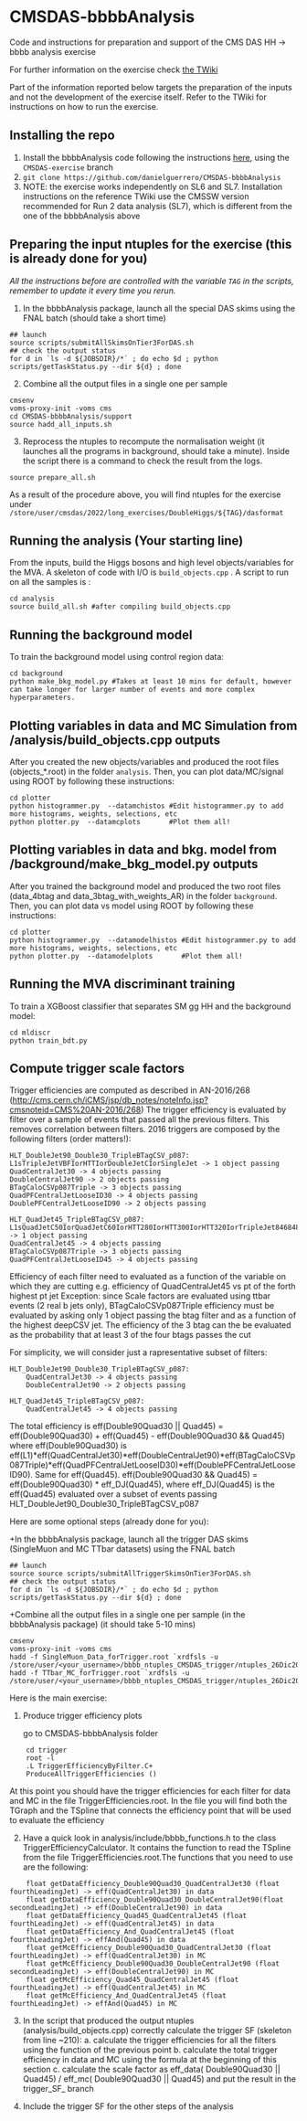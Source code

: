 # CMSDAS-bbbbAnalysis
Code and instructions for preparation and support of the CMS DAS HH -> bbbb analysis exercise

For further information on the exercise check [the TWiki](https://twiki.cern.ch/twiki/bin/view/CMS/SWGuideCMSDataAnalysisSchoolLPC2021HHToFourB)

Part of the information reported below targets the preparation of the inputs and not the development of the exercise itself.
Refer to the TWiki for instructions on how to run the exercise.

## Installing the repo
1. Install the bbbbAnalysis code following the instructions [here](https://github.com/UF-HH/bbbbAnalysis), using the ``CMSDAS-exercise`` branch
2. ``git clone https://github.com/danielguerrero/CMSDAS-bbbbAnalysis``
3. NOTE: the exercise works independently on SL6 and SL7. Installation instructions on the reference TWiki use the CMSSW version recommended for Run 2 data analysis (SL7), which is different from the one of the bbbbAnalysis above

## Preparing the input ntuples for the exercise (this is already done for you)

_All the instructions before are controlled with the variable ``TAG`` in the scripts, remember to update it every time you rerun._

1. In the bbbbAnalysis package, launch all the special DAS skims using the FNAL batch (should take a short time)
```
## launch
source scripts/submitAllSkimsOnTier3ForDAS.sh
## check the output status
for d in `ls -d ${JOBSDIR}/*` ; do echo $d ; python scripts/getTaskStatus.py --dir ${d} ; done
```
2. Combine all the output files in a single one per sample
```
cmsenv
voms-proxy-init -voms cms
cd CMSDAS-bbbbAnalysis/support
source hadd_all_inputs.sh
```
3. Reprocess the ntuples to recompute the normalisation weight (it launches all the programs in background, should take a minute). Inside the script there is a command to check the result from the logs.
```
source prepare_all.sh
```

As a result of the procedure above, you will find ntuples for the exercise under ``/store/user/cmsdas/2022/long_exercises/DoubleHiggs/${TAG}/dasformat``

## Running the analysis (Your starting line)

From the inputs, build the Higgs bosons and high level objects/variables for the MVA. A skeleton of code with I/O is ``build_objects.cpp`` . A script to run on all the samples is :
```
cd analysis
source build_all.sh #after compiling build_objects.cpp
```

## Running the background model
To train the background model using control region data:
```
cd background
python make_bkg_model.py #Takes at least 10 mins for default, however can take longer for larger number of events and more complex hyperparameters.
```

## Plotting variables in data and MC Simulation from /analysis/build_objects.cpp outputs
After you created the new objects/variables and produced the root files (objects_*.root) in the folder ``analysis``. Then, you can plot data/MC/signal using ROOT by following these instructions:

```
cd plotter 
python histogrammer.py  --datamchistos #Edit histogrammer.py to add more histograms, weights, selections, etc
python plotter.py  --datamcplots       #Plot them all!  
```
## Plotting variables in data and bkg. model from /background/make_bkg_model.py outputs
After you trained the background model and produced the two root files (data_4btag and data_3btag_with_weights_AR) in the folder ``background``. Then, you can plot data vs model using ROOT by following these instructions:
```
cd plotter 
python histogrammer.py  --datamodelhistos #Edit histogrammer.py to add more histograms, weights, selections, etc
python plotter.py  --datamodelplots       #Plot them all!  
```

## Running the MVA discriminant training
To train a XGBoost classifier that separates SM gg HH and the background model:
```
cd mldiscr
python train_bdt.py
```

## Compute trigger scale factors
Trigger efficiencies are computed as described in AN-2016/268
(http://cms.cern.ch/iCMS/jsp/db_notes/noteInfo.jsp?cmsnoteid=CMS%20AN-2016/268)
The trigger efficiency is evaluated by filter over a sample of events that passed all the previous filters. This removes correlation between filters.
2016 triggers are composed by the following filters (order matters!):

    HLT_DoubleJet90_Double30_TripleBTagCSV_p087:
    L1sTripleJetVBFIorHTTIorDoubleJetCIorSingleJet -> 1 object passing
    QuadCentralJet30 -> 4 objects passing
    DoubleCentralJet90 -> 2 objects passing
    BTagCaloCSVp087Triple -> 3 objects passing
    QuadPFCentralJetLooseID30 -> 4 objects passing
    DoublePFCentralJetLooseID90 -> 2 objects passing

    HLT_QuadJet45_TripleBTagCSV_p087:
    L1sQuadJetC50IorQuadJetC60IorHTT280IorHTT300IorHTT320IorTripleJet846848VBFIorTripleJet887256VBFIorTripleJet927664VBF -> 1 object passing
    QuadCentralJet45 -> 4 objects passing
    BTagCaloCSVp087Triple -> 3 objects passing
    QuadPFCentralJetLooseID45 -> 4 objects passing

Efficiency of each filter need to evaluated as a function of the variable on which they are cutting
e.g. efficiency of QuadCentralJet45 vs pt of the forth highest pt jet
Exception: since Scale factors are evaluated using ttbar events (2 real b jets only), BTagCaloCSVp087Triple efficiency must be evaluated by asking only 1 object passing the btag filter and as a function of the highest deepCSV jet.
The efficiency of the 3 btag can the be evaluated as the probability that at least 3 of the four btags passes the cut

For simplicity, we will consider just a rapresentative subset of filters:

    HLT_DoubleJet90_Double30_TripleBTagCSV_p087:
        QuadCentralJet30 -> 4 objects passing
        DoubleCentralJet90 -> 2 objects passing 

    HLT_QuadJet45_TripleBTagCSV_p087:
        QuadCentralJet45 -> 4 objects passing 

The total efficiency is eff(Double90Quad30 || Quad45) = eff(Double90Quad30) + eff(Quad45) - eff(Double90Quad30 && Quad45)
where eff(Double90Quad30) is eff(L1)*eff(QuadCentralJet30)*eff(DoubleCentralJet90)*eff(BTagCaloCSVp087Triple)*eff(QuadPFCentralJetLooseID30)*eff(DoublePFCentralJetLooseID90). Same for eff(Quad45).
eff(Double90Quad30 && Quad45) = eff(Double90Quad30) * eff_DJ(Quad45), where eff_DJ(Quad45) is the eff(Quad45) evaluated over a subset of events passing HLT_DoubleJet90_Double30_TripleBTagCSV_p087

Here are some optional steps (already done for you):

+In the bbbbAnalysis package, launch all the trigger DAS skims (SingleMuon and MC TTbar datasets) using the FNAL batch
```
## launch
source source scripts/submitAllTriggerSkimsOnTier3ForDAS.sh 
## check the output status
for d in `ls -d ${JOBSDIR}/*` ; do echo $d ; python scripts/getTaskStatus.py --dir ${d} ; done
```

+Combine all the output files in a single one per sample (in the bbbbAnalysis package) (it should take 5-10 mins)
```
cmsenv
voms-proxy-init -voms cms
hadd -f SingleMuon_Data_forTrigger.root `xrdfsls -u /store/user/<your_username>/bbbb_ntuples_CMSDAS_trigger/ntuples_26Dic2019_v4/SKIM_SingleMuon_Data_forTrigger/output`
hadd -f TTbar_MC_forTrigger.root `xrdfsls -u /store/user/<your_username>/bbbb_ntuples_CMSDAS_trigger/ntuples_26Dic2019_v4/SKIM_MC_TT_TuneCUETP8M2T4_13TeV_forTrigger/output`
```

Here is the main exercise:

1. Produce trigger efficiency plots

    go to CMSDAS-bbbbAnalysis folder
```
    cd trigger
    root -l
    .L TriggerEfficiencyByFilter.C+
    ProduceAllTriggerEfficiencies ()
```
At this point you should have the trigger efficiencies for each filter for data and MC in the file TriggerEfficiencies.root. In the file you will find both the TGraph and the TSpline that connects the efficiency point that will be used to evaluate the efficiency 

2. Have a quick look in analysis/include/bbbb_functions.h to the class TriggerEfficiencyCalculator. It contains the function to read the TSpline from the file TriggerEfficiencies.root.The functions that you need to use are the following:
```
    float getDataEfficiency_Double90Quad30_QuadCentralJet30 (float fourthLeadingJet) -> eff(QuadCentralJet30) in data
    float getDataEfficiency_Double90Quad30_DoubleCentralJet90(float secondLeadingJet) -> eff(DoubleCentralJet90) in data
    float getDataEfficiency_Quad45_QuadCentralJet45 (float fourthLeadingJet) -> eff(QuadCentralJet45) in data
    float getDataEfficiency_And_QuadCentralJet45 (float fourthLeadingJet) -> effAnd(Quad45) in data
    float getMcEfficiency_Double90Quad30_QuadCentralJet30 (float fourthLeadingJet) -> eff(QuadCentralJet30) in MC
    float getMcEfficiency_Double90Quad30_DoubleCentralJet90 (float secondLeadingJet) -> eff(DoubleCentralJet90) in MC
    float getMcEfficiency_Quad45_QuadCentralJet45 (float fourthLeadingJet) -> eff(QuadCentralJet45) in MC
    float getMcEfficiency_And_QuadCentralJet45 (float fourthLeadingJet) -> effAnd(Quad45) in MC
```
3. In the script that produced the output ntuples (analysis/build_objects.cpp) correctly calculate the trigger SF (skeleton from line ~210):
    a. calculate the trigger efficiencies for all the filters using the function of the previous point
    b. calculate the total trigger efficiency in data and MC using the formula at the beginning of this section
    c. calculate the scale factor as eff_data( Double90Quad30 || Quad45) / eff_mc( Double90Quad30 || Quad45) and put the result in the trigger_SF_ branch 

4. Include the trigger SF for the other steps of the analysis 